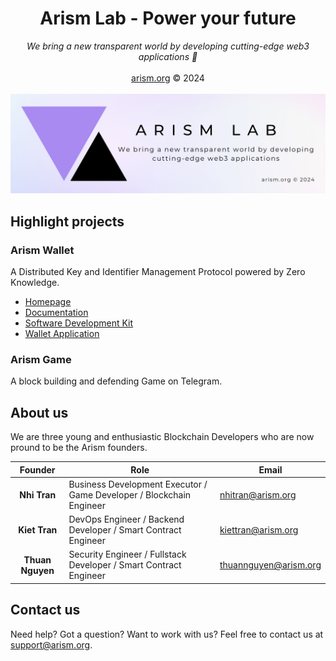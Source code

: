 <div align='center'>
<h1>Arism Lab - Power your future</h1>
<em>We bring a new transparent world by developing cutting-edge web3 applications 🚀</em>
<br/>
<br/>
<a href="https://arism.org">arism.org</a> © 2024
</div>

<br/>

<img src="https://raw.githubusercontent.com/ArismLab/.github/main/profile/banner.png" alt="Arism Lab banner" />

## Highlight projects

### Arism Wallet

A Distributed Key and Identifier Management Protocol powered by Zero Knowledge.

- [Homepage](https://wallet.arism.org/)
- [Documentation](https://wallet.arism.org/docs)
- [Software Development Kit](https://wallet.arism.org/sdk)
- [Wallet Application](https://wallet.arism.org/app)

### Arism Game

A block building and defending Game on Telegram.

## About us

We are three young and enthusiastic Blockchain Developers who are now pround to be the Arism founders.

|     Founder      | Role                                                                 | Email                                                 |
| :--------------: | -------------------------------------------------------------------- | ----------------------------------------------------- |
|   **Nhi Tran**   | Business Development Executor / Game Developer / Blockchain Engineer | [nhitran@arism.org](mailto:nnhitran@arism.org)        |
|  **Kiet Tran**   | DevOps Engineer / Backend Developer / Smart Contract Engineer        | [kiettran@arism.org](mailto:kiettran@arism.org)       |
| **Thuan Nguyen** | Security Engineer / Fullstack Developer / Smart Contract Engineer    | [thuannguyen@arism.org](mailto:thuannguyen@arism.org) |

## Contact us

Need help? Got a question? Want to work with us? Feel free to contact us at [support@arism.org](mailto:support.arism.org).
